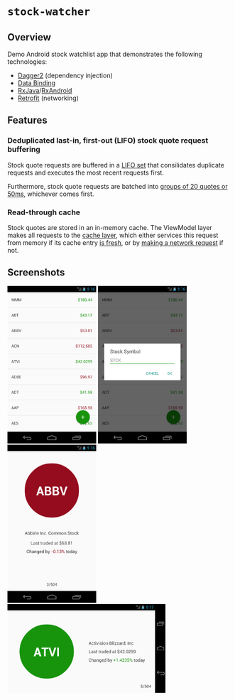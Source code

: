 # `stock-watcher`

## Overview

Demo Android stock watchlist app that demonstrates the following technologies:

  * [Dagger2](http://google.github.io/dagger/) (dependency injection)
  * [Data Binding](https://developer.android.com/topic/libraries/data-binding/index.html)
  * [RxJava](https://github.com/ReactiveX/RxJava/wiki)/[RxAndroid](https://github.com/ReactiveX/RxAndroid/wiki)
  * [Retrofit](http://square.github.io/retrofit/) (networking)

## Features

### Deduplicated last-in, first-out (LIFO) stock quote request buffering

Stock quote requests are buffered in a [LIFO set](app-mvvm/src/main/java/cheneric/stockwatcher/util/OrderedConcurrentNavigableSet.java) that consilidates duplicate requests and executes the most recent requests first.

Furthermore, stock quote requests are batched into [groups of 20 quotes or 50ms](app-mvvm/src/main/java/cheneric/stockwatcher/model/StockQuoteService.java#L58), whichever comes first.

### Read-through cache

Stock quotes are stored in an in-memory cache.  The ViewModel layer makes all requests to the [cache layer](app-mvvm/src/main/java/cheneric/stockwatcher/model/StockQuoteProvider.java#L32), which either services this request from memory if its cache entry [is fresh](app-mvvm/src/main/java/cheneric/stockwatcher/model/StockQuoteProvider.java#L59), or by [making a network request](app-mvvm/src/main/java/cheneric/stockwatcher/model/StockQuoteService.java#L39) if not.
  
## Screenshots

[<img src="./screenshots/stock_list.png" width="200px"/>](screenshots/stock_list.png)
[<img src="./screenshots/stock_add.png" width="200px"/>](screenshots/stock_add.png)
[<img src="./screenshots/stock_detail_portrait.png" width="200px"/>](screenshots/stock_detail_portrait.png)
[<img src="./screenshots/stock_detail_landscape.png" height="200px"/>](screenshots/stock_detail_landscape.png)

